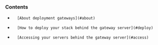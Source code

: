

### Contents

*		[About deployment gateways](#about)
*		[How to deploy your stack behind the gateway server](#deploy)
*		[Accessing your servers behind the gateway server](#access)

